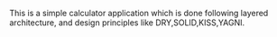 This is a simple calculator application which is done following layered architecture, and design principles like DRY,SOLID,KISS,YAGNI.
